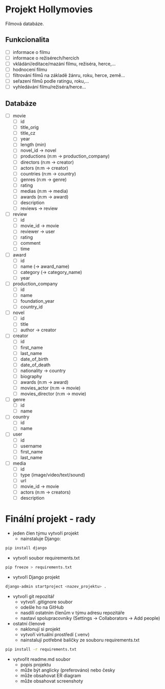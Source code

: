 # Projekt Hollymovies

Filmová databáze.

## Funkcionalita

- [ ] informace o filmu
- [ ] informace o režisérech/hercích
- [ ] vkládání/editace/mazání filmu, režiséra, herce,...
- [ ] hodnocení filmu
- [ ] filtrování filmů na základě žánru, roku, herce, země...
- [ ] seřazení filmů podle ratingu, roku,...
- [ ] vyhledávání filmu/režiséra/herce...

## Databáze

- [ ] movie
  - [ ] id
  - [ ] title_orig
  - [ ] title_cz
  - [ ] year
  - [ ] length (min)
  - [ ] novel_id -> novel
  - [ ] productions (n:m -> production_company)
  - [ ] directors (n:m -> creator)
  - [ ] actors (n:m -> creator)
  - [ ] countries (n:m -> country)
  - [ ] genres (n:m -> genre)
  - [ ] rating
  - [ ] medias (n:m -> media)
  - [ ] awards (n:m -> award)
  - [ ] description
  - [ ] reviews -> review
- [ ] review
  - [ ] id
  - [ ] movie_id -> movie
  - [ ] reviewer -> user 
  - [ ] rating
  - [ ] comment 
  - [ ] time  
- [ ] award
  - [ ] id
  - [ ] name (-> award_name)
  - [ ] category (-> category_name)
  - [ ] year 
- [ ] production_company
  - [ ] id
  - [ ] name
  - [ ] foundation_year
  - [ ] country_id
- [ ] novel
  - [ ] id  
  - [ ] title
  - [ ] author -> creator
- [ ] creator
  - [ ] id
  - [ ] first_name
  - [ ] last_name
  - [ ] date_of_birth
  - [ ] date_of_death
  - [ ] nationality -> country
  - [ ] biography
  - [ ] awards (n:m -> award)
  - [ ] movies_actor (n:m -> movie)
  - [ ] movies_director (n:m -> movie)
- [ ] genre
  - [ ] id
  - [ ] name
- [ ] country
  - [ ] id
  - [ ] name
- [ ] user
  - [ ] id
  - [ ] username
  - [ ] first_name
  - [ ] last_name
- [ ] media
  - [ ] id
  - [ ] type (image/video/text/sound)
  - [ ] url
  - [ ] movie_id -> movie
  - [ ] actors (n:m -> creators)
  - [ ] description

# Finální projekt - rady

- jeden člen týmu vytvoří projekt
  - nainstaluje Django:
```bash
pip install django
```
  - vytvoří soubor requirements.txt
```bash
pip freeze > requirements.txt
```
  - vytvoří Django projekt
```bash
django-admin startproject <nazev_projektu> . 
```
  - vytvoří git repozitář
    - vytvoří .gitignore soubor 
    - odešle ho na GitHub
    - nasdílí ostatním členům v týmu adresu repozitáře
    - nastaví spolupracovníky (Settings -> Collaborators -> Add people)
- ostatní členové
  - naklonují si projekt
  - vytvoří virtuální prostředí (.venv)
  - nainstalují potřebné balíčky ze souboru requirements.txt
```bash
pip install -r requirements.txt
```
- vytvořit readme.md soubor
  - popis projektu
  - může být anglicky (preferováno) nebo česky
  - může obsahovat ER diagram
  - může obsahovat screenshoty


